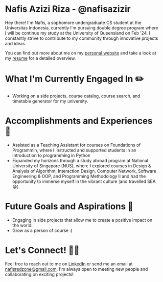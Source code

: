 # Nafis Azizi Riza - @nafisazizir

Hey there! I'm Nafis, a sophomore undergraduate CS student at the Universitas Indonesia, currently I'm pursuing double degree program where I will be continue my study at the University of Queensland on Feb '24. I constantly strive to contribute to my community through innovative projects and ideas.

You can find out more about me on my [personal website](https://nafisazizi.com/) and take a look at my [resume](https://resume.nafisazizi.com/) for a detailed overview.

# What I'm Currently Engaged In ✏️
- Working on a side projects, course catalog, course search, and timetable generator for my university.

# Accomplishments and Experiences 🏅
- Assisted as a Teaching Assistant for courses on Foundations of Programmin, where I instructed and supported students in an introduction to programming in Python
- Expanded my horizons through a study abroad program at National University of Singapore (NUS), where I explored courses in Design & Analysis of Algorithm, Interaction Design, Computer Network, Software Engineering & OOP, and Programming Methodology II and had the opportunity to immerse myself in the vibrant culture (and travelled SEA 😁).

# Future Goals and Aspirations 🚀
- Engaging in side projects that allow me to create a positive impact on the world.
- Grow as a person of course :)

# Let's Connect! 🤝🏻
Feel free to reach out to me on [LinkedIn](https://www.linkedin.com/in/nafisazizi/) or send me an email at [nafisredzone@gmail.com](mailto:nafisredzone@gmail.com). I'm always open to meeting new people and collaborating on exciting projects!
